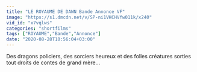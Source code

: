 ```yaml
---
title: "LE ROYAUME DE DAWN Bande Annonce VF"
image: "https://s1.dmcdn.net/v/SP-ni1VHCHVfw011k/x240"
vid_id: "x7vqlws"
categories: "shortfilms"
tags: ["ROYAUME","Bande","Annonce"]
date: "2020-08-28T10:56:04+03:00"
---
```

Des dragons policiers, des sorciers heureux et des folles créatures sorties tout droits de contes de grand mère...   <br>
